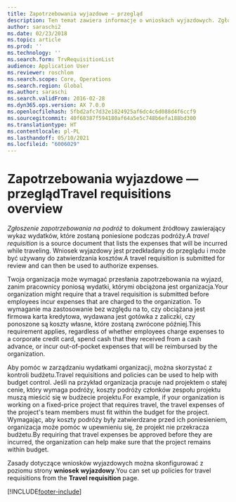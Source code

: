```yaml
---
title: Zapotrzebowania wyjazdowe — przegląd
description: Ten temat zawiera informacje o wnioskach wyjazdowych. Zgłoszenie zapotrzebowania na podróż dokumentuje planowane koszty podróży.
author: saraschi2
ms.date: 02/23/2018
ms.topic: article
ms.prod: ''
ms.technology: ''
ms.search.form: TrvRequisitionList
audience: Application User
ms.reviewer: roschlom
ms.search.scope: Core, Operations
ms.search.region: Global
ms.author: saraschi
ms.search.validFrom: 2016-02-28
ms.dyn365.ops.version: AX 7.0.0
ms.openlocfilehash: 5fbd2afc7d32e1824925af6dc4c6d088d4f6ccf9
ms.sourcegitcommit: 40f68387f594180af64a5e5c748b6efa188bd300
ms.translationtype: HT
ms.contentlocale: pl-PL
ms.lasthandoff: 05/10/2021
ms.locfileid: "6006029"
---
```

# <a name="travel-requisitions-overview"></a><span data-ttu-id="5b62b-104">Zapotrzebowania wyjazdowe — przegląd</span><span class="sxs-lookup"><span data-stu-id="5b62b-104">Travel requisitions overview</span></span>

<span data-ttu-id="5b62b-105">*Zgłoszenie zapotrzebowania na podróż* to dokument źródłowy zawierający wykaz wydatków, które zostaną poniesione podczas podróży.</span><span class="sxs-lookup"><span data-stu-id="5b62b-105">A *travel requisition* is a source document that lists the expenses that will be incurred while traveling.</span></span> <span data-ttu-id="5b62b-106">Wniosek wyjazdowy jest przedkładany do przeglądu i może być używany do zatwierdzania kosztów.</span><span class="sxs-lookup"><span data-stu-id="5b62b-106">A travel requisition is submitted for review and can then be used to authorize expenses.</span></span>

<span data-ttu-id="5b62b-107">Twoja organizacja może wymagać przesłania zapotrzebowania na wyjazd, zanim pracownicy poniosą wydatki, którymi obciążona jest organizacja.</span><span class="sxs-lookup"><span data-stu-id="5b62b-107">Your organization might require that a travel requisition is submitted before employees incur expenses that are charged to the organization.</span></span> <span data-ttu-id="5b62b-108">To wymaganie ma zastosowanie bez względu na to, czy obciążana jest firmowa karta kredytowa, wydawana jest gotówka z zaliczki, czy ponoszone są koszty własne, które zostaną zwrócone później.</span><span class="sxs-lookup"><span data-stu-id="5b62b-108">This requirement applies, regardless of whether employees charge expenses to a corporate credit card, spend cash that they received from a cash advance, or incur out-of-pocket expenses that will be reimbursed by the organization.</span></span>

<span data-ttu-id="5b62b-109">Aby pomóc w zarządzaniu wydatkami organizacji, można skorzystać z kontroli budżetu.</span><span class="sxs-lookup"><span data-stu-id="5b62b-109">Travel requisitions and policies can be used to help with budget control.</span></span> <span data-ttu-id="5b62b-110">Jeśli na przykład organizacja pracuje nad projektem o stałej cenie, który wymaga podróży, koszty podróży członków zespołu projektu muszą mieścić się w budżecie projektu.</span><span class="sxs-lookup"><span data-stu-id="5b62b-110">For example, if your organization is working on a fixed-price project that requires travel, the travel expenses of the project's team members must fit within the budget for the project.</span></span> <span data-ttu-id="5b62b-111">Wymagając, aby koszty podróży były zatwierdzane przed ich poniesieniem, organizacja może pomóc w upewnieniu się, że projekt nie przekracza budżetu.</span><span class="sxs-lookup"><span data-stu-id="5b62b-111">By requiring that travel expenses be approved before they are incurred, the organization can help make sure that the project remains within budget.</span></span>

<span data-ttu-id="5b62b-112">Zasady dotyczące wniosków wyjazdowych można skonfigurować z poziomu strony **wniosek wyjazdowy**.</span><span class="sxs-lookup"><span data-stu-id="5b62b-112">You can set up policies for travel requisitions from the **Travel requisition** page.</span></span>


[!INCLUDE[footer-include](../includes/footer-banner.md)]